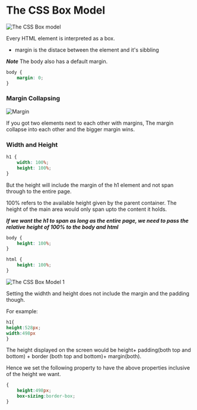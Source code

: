 # The CSS Box Model

![The CSS Box model](https://user-images.githubusercontent.com/15992276/59133394-d91fcf00-8945-11e9-9003-5b11a44cabf4.JPG)


Every HTML element is interpreted as a box.

- margin is the distace between the element and it's sibbling

**_Note_**
The body also has a default margin.

```css
body {
	margin: 0;
}
```


### Margin Collapsing
![Margin](https://user-images.githubusercontent.com/15992276/59133392-d91fcf00-8945-11e9-8ea5-78356cdde79e.JPG)

If you got two elements next to each other with margins,
The margin collapse into each other and the bigger margin
wins.


### Width and Height

```css
h1 {
	width: 100%;
	height: 100%;
}
```

But the height will include the margin of the h1 element
and not span through to the entire page.

100% refers to the available height given by the parent
container. The height of the main area would only span
upto the content it holds.

**_If we want the h1 to span as long as the entire page, we need to pass the relative height of 100% to the body and html_**

```css
body {
	height: 100%;
}

html {
	height: 100%;
}
```
![The CSS Box Model 1](https://user-images.githubusercontent.com/15992276/59133393-d91fcf00-8945-11e9-8f39-40d50d1be3ac.JPG)

Setting the widhth and height does not
include the margin and the padding though.

For example:

```css
h1{
height:528px;
width:498px
}
```

The height displayed on the screen would be
height+ padding(both top and bottom) + border (both top and bottom)+ margin(both).

Hence we set the following property to have the above properties inclusive of the height
we want.

```css
{
    height:498px;
    box-sizing:border-box;
}
```












